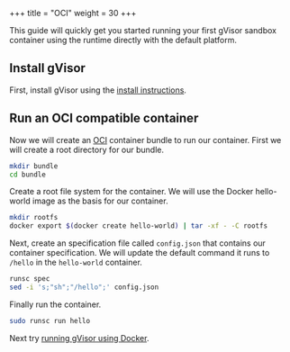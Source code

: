 +++
title = "OCI"
weight = 30
+++

This guide will quickly get you started running your first gVisor sandbox
container using the runtime directly with the default platform.

## Install gVisor

First, install gVisor using the [install instructions][install].

## Run an OCI compatible container

Now we will create an [OCI][oci] container bundle to run our container. First we
will create a root directory for our bundle.

```bash
mkdir bundle
cd bundle
```

Create a root file system for the container. We will use the Docker hello-world
image as the basis for our container.

```bash
mkdir rootfs
docker export $(docker create hello-world) | tar -xf - -C rootfs
```

Next, create an specification file called `config.json` that contains our
container specification. We will update the default command it runs to `/hello`
in the `hello-world` container.

```bash
runsc spec
sed -i 's;"sh";"/hello";' config.json
```

Finally run the container.

```bash
sudo runsc run hello
```

Next try [running gVisor using Docker](../docker/).

[oci]: https://opencontainers.org/

[install]: /docs/user_guide/install
